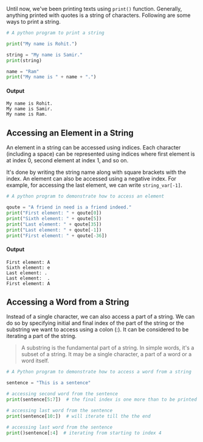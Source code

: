 Until now, we've been printing texts using `print()` function. Generally, anything printed with quotes is a string of characters. Following are some ways to print a string.

```python
# A python program to print a string

print("My name is Rohit.")

string = "My name is Samir."
print(string)

name = "Ram"
print("My name is " + name + ".")
```

#### Output

```
My name is Rohit.
My name is Samir.
My name is Ram.
```

## Accessing an Element in a String

An element in a string can be accessed using indices. Each character (including a space) can be represented using indices where first element is at index 0, second element at index 1, and so on.


It's done by writing the string name along with square brackets with the index. An element can also be accessed using a negative index. For example, for accessing the last element, we can write `string_var[-1]`.

```python
# A python program to demonstrate how to access an element

qoute = "A friend in need is a friend indeed."
print("First element: " + qoute[0])
print("Sixth element: " + qoute[5])
print("Last element: " + qoute[35])
print("Last element: " + qoute[-1])
print("First element: " + qoute[-36])
```

#### Output

```
First element: A
Sixth element: e
Last element: .
Last element:  .
First element: A
```

## Accessing a Word from a String

Instead of a single character, we can also access a part of a string. We can do so by specifying initial and final index of the part of the string or the substring we want to access using a colon (:). It can be considered to be iterating a part of the string.

> A substring is the fundamental part of a string. In simple words, it's a subset of a string. It may be a single character, a part of a word or a word itself.

```python
# A Python program to demonstrate how to access a word from a string

sentence = "This is a sentence"

# accessing second word from the sentence
print(sentence[5:7])  # the final index is one more than to be printed

# accessing last word from the sentence
print(sentence[10:])  # will iterate till the the end

# accessing last word from the sentence
print()sentence[:4]  # iterating from starting to index 4
```
